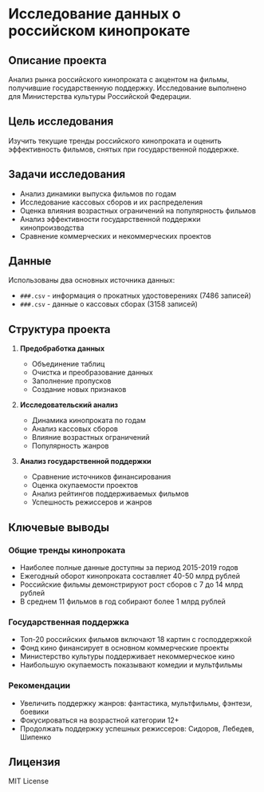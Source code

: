 # Исследование данных о российском кинопрокате

## Описание проекта
Анализ рынка российского кинопроката с акцентом на фильмы, получившие государственную поддержку. Исследование выполнено для Министерства культуры Российской Федерации.

## Цель исследования
Изучить текущие тренды российского кинопроката и оценить эффективность фильмов, снятых при государственной поддержке.

## Задачи исследования
- Анализ динамики выпуска фильмов по годам
- Исследование кассовых сборов и их распределения
- Оценка влияния возрастных ограничений на популярность фильмов
- Анализ эффективности государственной поддержки кинопроизводства
- Сравнение коммерческих и некоммерческих проектов

## Данные
Использованы два основных источника данных:
- `###.csv` - информация о прокатных удостоверениях (7486 записей)
- `###.csv` - данные о кассовых сборах (3158 записей)

## Структура проекта
1. **Предобработка данных**
   - Объединение таблиц
   - Очистка и преобразование данных
   - Заполнение пропусков
   - Создание новых признаков

2. **Исследовательский анализ**
   - Динамика кинопроката по годам
   - Анализ кассовых сборов
   - Влияние возрастных ограничений
   - Популярность жанров

3. **Анализ государственной поддержки**
   - Сравнение источников финансирования
   - Оценка окупаемости проектов
   - Анализ рейтингов поддерживаемых фильмов
   - Успешность режиссеров и жанров

## Ключевые выводы

### Общие тренды кинопроката
- Наиболее полные данные доступны за период 2015-2019 годов
- Ежегодный оборот кинопроката составляет 40-50 млрд рублей
- Российские фильмы демонстрируют рост сборов с 7 до 14 млрд рублей
- В среднем 11 фильмов в год собирают более 1 млрд рублей

### Государственная поддержка
- Топ-20 российских фильмов включают 18 картин с господдержкой
- Фонд кино финансирует в основном коммерческие проекты
- Министерство культуры поддерживает некоммерческое кино
- Наибольшую окупаемость показывают комедии и мультфильмы

### Рекомендации
- Увеличить поддержку жанров: фантастика, мультфильмы, фэнтези, боевики
- Фокусироваться на возрастной категории 12+
- Продолжать поддержку успешных режиссеров: Сидоров, Лебедев, Шипенко


## Лицензия
MIT License

